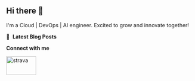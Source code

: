 ## Hi there 👋
I'm a Cloud | DevOps | AI engineer. Excited to grow and innovate together!


📕 &nbsp;**Latest Blog Posts**
<!-- BLOG-POST-LIST:START -->

<!-- BLOG-POST-LIST:END -->

**Connect with me**
<p align="left">
  <a href="https://www.strava.com/athletes/134432401" target="blank">
    <img align="center" src="https://www.vectorlogo.zone/logos/strava/strava-ar21.svg" alt="strava" height="50" width="80" />
  </a>
</p>



